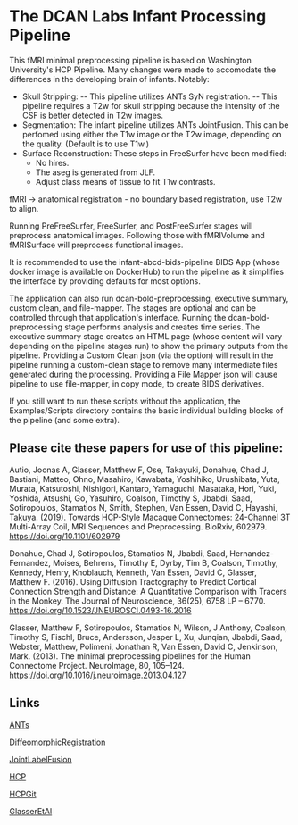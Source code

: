 # The DCAN Labs Infant Processing Pipeline
This fMRI minimal preprocessing pipeline is based on Washington University's HCP
Pipeline. Many changes were made to accomodate the differences in the
developing brain of infants. Notably:

- Skull Stripping:
-- This pipeline utilizes ANTs SyN registration.
-- This pipeline requires a T2w for skull stripping because the intensity of the
CSF is better detected in T2w images.
- Segmentation: The infant pipeline utilizes ANTs JointFusion. This can be
  perfomed using either the T1w image or the T2w image, depending on the
quality. (Default is to use T1w.)
- Surface Reconstruction: These steps in FreeSurfer have been modified:
    * No hires.
    * The aseg is generated from JLF.
    * Adjust class means of tissue to fit T1w contrasts.

fMRI -> anatomical registration - no boundary based registration, use T2w to
align.

Running PreFreeSurfer, FreeSurfer, and PostFreeSurfer stages will preprocess
anatomical images. Following those with fMRIVolume and fMRISurface will
preprocess functional images.

It is recommended to use the infant-abcd-bids-pipeline BIDS App (whose docker
image is available on DockerHub) to run the pipeline as it simplifies the
interface by providing defaults for most options.

The application can also run dcan-bold-preprocessing, executive summary, custom
clean, and file-mapper. The stages are optional and can be controlled through
that application's interface. Running the dcan-bold-preprocessing stage performs
analysis and creates time series. The executive summary stage creates an HTML
page (whose content will vary depending on the pipeline stages run) to show the
primary outputs from the pipeline. Providing a Custom Clean json (via the
option) will result in the pipeline running a custom-clean stage to remove many
intermediate files generated during the processing. Providing a File Mapper json
will cause pipeline to use file-mapper, in copy mode, to create BIDS
derivatives.

If you still want to run these scripts without the application, the
Examples/Scripts directory contains the basic individual building blocks of the
pipeline (and some extra).

## Please cite these papers for use of this pipeline:

Autio, Joonas A, Glasser, Matthew F, Ose, Takayuki, Donahue, Chad J, Bastiani, Matteo, Ohno, Masahiro, Kawabata, Yoshihiko, Urushibata, Yuta, Murata, Katsutoshi, Nishigori, Kantaro, Yamaguchi, Masataka, Hori, Yuki, Yoshida, Atsushi, Go, Yasuhiro, Coalson, Timothy S, Jbabdi, Saad, Sotiropoulos, Stamatios N, Smith, Stephen, Van Essen, David C, Hayashi, Takuya. (2019). Towards HCP-Style Macaque Connectomes: 24-Channel 3T Multi-Array Coil, MRI Sequences and Preprocessing. BioRxiv, 602979. https://doi.org/10.1101/602979

Donahue, Chad J, Sotiropoulos, Stamatios N, Jbabdi, Saad, Hernandez-Fernandez, Moises, Behrens, Timothy E, Dyrby, Tim B, Coalson, Timothy, Kennedy, Henry, Knoblauch, Kenneth, Van Essen, David C, Glasser, Matthew F. (2016). Using Diffusion Tractography to Predict Cortical Connection Strength and Distance: A Quantitative Comparison with Tracers in the Monkey. The Journal of Neuroscience, 36(25), 6758 LP – 6770. https://doi.org/10.1523/JNEUROSCI.0493-16.2016

Glasser, Matthew F, Sotiropoulos, Stamatios N, Wilson, J Anthony, Coalson, Timothy S, Fischl, Bruce, Andersson, Jesper L, Xu, Junqian, Jbabdi, Saad, Webster, Matthew, Polimeni, Jonathan R, Van Essen, David C, Jenkinson, Mark. (2013). The minimal preprocessing pipelines for the Human Connectome Project. NeuroImage, 80, 105–124. https://doi.org/10.1016/j.neuroimage.2013.04.127

## Links
[ANTs](http://stnava.github.io/ANTs)

[DiffeomorphicRegistration](https://www.ncbi.nlm.nih.gov/pubmed/17659998)

[JointLabelFusion](http://www.ncbi.nlm.nih.gov/pubmed/22732662)

[HCP](http://www.humanconnectome.org)

[HCPGit](https://github.com/Washington-University/Pipelines)

[GlasserEtAl](http://www.ncbi.nlm.nih.gov/pubmed/23668970)

